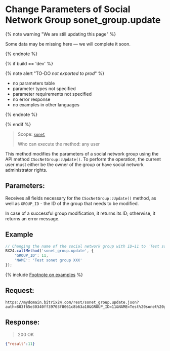 # Change Parameters of Social Network Group sonet_group.update

{% note warning "We are still updating this page" %}

Some data may be missing here — we will complete it soon.

{% endnote %}

{% if build == 'dev' %}

{% note alert "TO-DO _not exported to prod_" %}

- no parameters table
- parameter types not specified
- parameter requirements not specified
- no error response
- no examples in other languages

{% endnote %}

{% endif %}

> Scope: [`sonet`](../scopes/permissions.md)
>
> Who can execute the method: any user

This method modifies the parameters of a social network group using the API method `CSocNetGroup::Update()`. To perform the operation, the current user must either be the owner of the group or have social network administrator rights.

## Parameters:

Receives all fields necessary for the `CSocNetGroup::Update()` method, as well as `GROUP_ID` - the ID of the group that needs to be modified.

In case of a successful group modification, it returns its ID; otherwise, it returns an error message.

## Example

```js
// Changing the name of the social network group with ID=11 to 'Test sonet group XXX'
BX24.callMethod('sonet_group.update', {
    'GROUP_ID': 11,
    'NAME': 'Test sonet group XXX'
});
```
{% include [Footnote on examples](../../_includes/examples.md) %}

## Request:

```
https://mydomain.bitrix24.com/rest/sonet_group.update.json?auth=803f65e30340ff39703f8061c8b63a10&GROUP_ID=11&NAME=Test%20sonet%20group%20XXX
```

## Response:

>200 OK

```json
{"result":11}
```